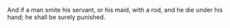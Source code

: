 And if a man smite his servant, or his maid, with a rod, and he die under his hand; he shall be surely punished.
